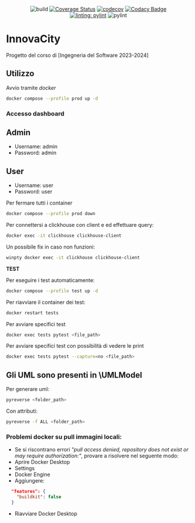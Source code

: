 <div align="center">

![build](https://github.com/ByteOps-swe/MVP/actions/workflows/ci.yml/badge.svg)
[![Coverage Status](https://coveralls.io/repos/github/ByteOps-swe/MVP/badge.svg?branch=main)](https://coveralls.io/github/ByteOps-swe/MVP?branch=main)
[![codecov](https://codecov.io/gh/ByteOps-swe/MVP/graph/badge.svg?token=VSRO4CTN60)](https://codecov.io/gh/ByteOps-swe/MVP/tree/main)
[![Codacy Badge](https://app.codacy.com/project/badge/Grade/68c20d2874784c78bf7e4ebcb51aba95)](https://app.codacy.com/gh/ByteOps-swe/MVP/dashboard?utm_source=gh&utm_medium=referral&utm_content=&utm_campaign=Badge_grade)\
[![linting: pylint](https://img.shields.io/badge/linting-pylint-yellowgreen)](https://github.com/pylint-dev/pylint)
![pylint](https://img.shields.io/badge/PyLint-9.75-brightgreen?logo=python&logoColor=white)

</div>

# InnovaCity

Progetto del corso di [Ingegneria del Software 2023-2024]

## Utilizzo

Avvio tramite _docker_

```bash
docker compose --profile prod up -d 
```

### Accesso dashboard
## Admin
- Username: admin
- Password: admin
## User
- Username: user
- Password: user
  
Per fermare tutti i container

```bash
docker compose --profile prod down
```
<!-- docekr exec clickhouse dovrebe essere tolta mi pare -->
Per connettersi a clickhouse con client e ed effettuare query:

``` bash
docker exec -it clickhouse clickhouse-client
```

Un possibile fix in caso non funzioni:

``` bash
winpty docker exec -it clickhouse clickhouse-client
```

**TEST**

Per eseguire i test automaticamente:

``` bash
docker compose --profile test up -d
```

Per riavviare il container dei test:

``` bash
docker restart tests
```

Per avviare specifici test

```bash
docker exec tests pytest <file_path>
```

Per avviare specifici test con possibilità di vedere le print

```bash
docker exec tests pytest --capture=no <file_path>
```
 
## Gli UML sono presenti in \UMLModel

Per generare uml:

```bash
pyreverse <folder_path>
```

Con attributi:
```bash
pyreverse -f ALL <folder_path>
```


### Problemi docker su pull immagini locali:

- Se si riscontrano errori *"pull access denied, repository does not exist or may require authorization:"*, provare a risolvere nel seguente modo:  
- Aprire Docker Desktop
- Settings
- Docker Engine
- Aggiungere:
``` JSON
  "features": {  
    "buildkit": false  
  }
```
- Riavviare Docker Desktop
